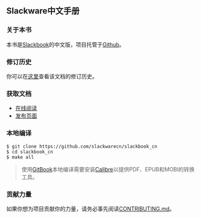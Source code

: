 ## Slackware中文手册

### 关于本书

本书是[Slackbook][ID_SLACKBOOK]的中文版，项目托管于[Github][ID_GITHUB]。

### 修订历史

你可以在[这里][ID_CHANGES]查看该文档的修订历史。

### 获取文档

+ [在线阅读][ID_ONLINE]
+ [发布页面][ID_RELEASES]

### 本地编译

```
$ git clone https://github.com/slackwarecn/slackbook_cn
$ cd slackbook_cn
$ make all
```

> 使用[GitBook][ID_GITBOOK]本地编译需要安装[Calibre][ID_CALIBRE]以提供PDF、EPUB和MOBI的转换工具。

### 贡献力量

如果你想为项目贡献你的力量，请务必事先阅读[CONTRIBUTING.md](CONTRIBUTING.md)。

[ID_GITHUB]: https://github.com/slackwarecn/slackbook_cn "访问项目主页"
[ID_SLACKBOOK]: http://slackbook.org "访问The Revised Slackware Book Project主页"
[ID_CHANGES]: https://github.com/slackwarecn/slackbook_cn/blob/master/CHANGES.md "查看修订历史"
[ID_ONLINE]: https://www.gitbook.com/book/slackwarecn/slackbook_cn/details "阅读在线版本"
[ID_RELEASES]: https://github.com/slackwarecn/slackbook_cn/releases "查看已发布文档"
[ID_GITBOOK]: https://github.com/GitbookIO/gitbook "Gitbook项目主页"
[ID_CALIBRE]: https://github.com/kovidgoyal/calibre/releases "点此获取Calibre"

